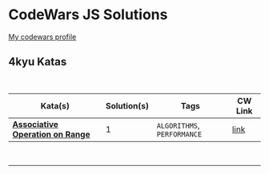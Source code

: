 # CodeWars JS Solutions

[My codewars profile](https://www.codewars.com/users/slhr174)


## 4kyu Katas

<br>

| Kata(s) | Solution(s) | Tags | CW Link |
|--|--|--|--|
| [**Associative Operation on Range**](4kyu/Associative_Operation_on_Range.md)  | 1 | `ALGORITHMS`, `PERFORMANCE` | [link](https://www.codewars.com/kata/608cc9666513cc00192a67a9) |


<br>

---

